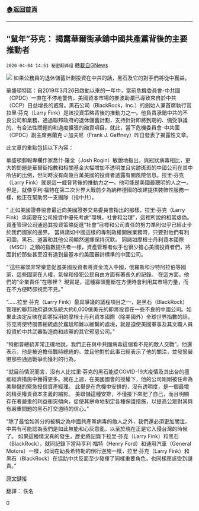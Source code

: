 ###  [:house:返回首頁](https://github.com/ourhimalayas/txt)
---

## “鼠年”芬克： 揭露華爾街承銷中國共產黨背後的主要推動者
`2020-04-04 14:51 秘密翻译组` [轉載自GNews](https://gnews.org/zh-hant/162089/)

![](https://s3-ap-northeast-1.amazonaws.com/news.guo.offload.media/wp-content/uploads/2020/04/04144815/year-of-rat-Fink.jpg)
如果公務員的退休儲蓄計劃投資在中共的話，黑石及它的對手們將從中獲益。

華盛頓特區：自2019年3月26日啟動以來的一年中，當前危機委員會-中共國（CPDC）一直在不停地警告，美國資本市場的推波助瀾已導致來自於中共（CCP）日益增長的威脅。黑石公司（BlackRock，Inc.）的創始人兼首席執行官拉里·芬克（Larry Fink）是該投資策略背後的推動力之一。他負責承銷中共的不良公司和業務，通過聯邦政府的退休儲蓄計劃，支持針對即將到期的、備受爭議的、有合法性問題的和過度擴張的融資項目。就此，當下危機委員會-中共國（CPDC）副主席弗蘭克·J·加夫尼（Frank J. Gaffney）昨日發表了揭露性文章。

此文章的重點包括以下內容：

華盛頓郵報專欄作家喬什·羅金（Josh Rogin）敏銳地指出，與冠狀病毒相比，更大的問題是華爾街指數和相關基金大幅增加不透明並且劣跡斑斑的中國公司在其中所佔的比例，但同時沒有向幾百萬美國的投資者透露有關風險信息。拉里·芬克（Larry Fink）就是這一威脅背後的推動力之一。他可能是美國最聰明的人之一。但是，就像亨利·福特在第二次世界大戰前夕為納粹德國的改建提供裝飾性服務一樣，他正在幫助另一支團隊（指中共）。

“ 正如美國證券協會最近向美國證券交易委員會指出的那樣，拉里·芬克（Larry Fink）承諾要在公司投資中優先考慮“環境，社會和治理”，這裡所說的相當虛偽。 資產管理公司通過其投資策略促進“社會”目標和公司責任的努力準則似乎已經止步於我們國家的邊界。 當與諸如中國這樣的專制政權開展業務時，只要對他們有利可圖，黑石、道富和其他公司顯然選擇保持沉默。 同諸如摩根士丹利資本國際（MSCI）之類的指數提供者一樣，資產管理者似乎也很少擔心美國投資者們，將面對於那些甚至沒有達到最基本的美國審計標準的中國公司。

“’這些寡頭非常樂意促進美國投資者將資金流入中國，俄羅斯和沙特阿拉伯等國家，這些國家在人權，氣候和侵犯公民自由方面有著長久的記錄。 在這方面，他們的“企業責任”在哪裡？ 現實是，這種寡頭壟斷在方便時會利用其市場力量，而在不方便時卻視而不見。”

“……拉里·芬克（Larry Fink）最具爭議的議程項目之一，是黑石（BlackRock）管理的聯邦政府退休系統大約6,000億美元的即將投資在一些不良的中國公司。如果此決定反映在即將採用的摩根士丹利資本國際（除美國外）全球世界指數的話，芬克將使特朗普總統處於尷尬和難以維繫的處境，就是迫使美國軍事及其文職人員投資於中共武器製造商和該黨的其它邪惡公司。”

“特朗普總統非常正確地說，我們正在與中共國病毒這個看不見的敵人交戰”。他還表示，他是被迫擔任戰時總統的。並且他對於此事已經表示了他的關注，並發誓嚴懲那些通過戰爭而獲利的行為。

“就目前情況而言，沒有人比拉里·芬克的黑石能從COVID-19大疫情及其出台的瘟疫經濟措施中獲得更多。就在上週，在美國國會的授權下，他的公司剛剛被任命為美聯儲的緊急授信資產經理。 此舉是在危機中安排的，沒有透明度，是一個最壞的精英權貴資本主義的縮影。 美聯儲這種安排，不僅接下來肥了自己，而且明顯存在著嚴重的利益衝突傾向，促使其拼命地制定各種保護措施，以提高公眾對其與有嚴重問題的黑石打交道時的信心。”

“除了最恰如其分的被稱之為中國共產黨病毒的敵人之外，我們還必須更加關注，中共有可能認為我們是如此無能和心灰意亂，以至於現在正是它入侵台灣的時候了。 如果這種情況真的發生，歷史將記錄下拉里·芬克（Larry Fink）和黑石（BlackRock），就同記錄下當時亨利·福特（Henry Ford）和通用汽車（General Motors）一樣，如同在助長希特勒的倒行逆施一樣，拉里·芬克（Larry Fink）和黑石（BlackRock）在協助中共反面至少發揮了同樣重要角色，也同樣應該受到譴責。”

[原文鏈接](https://presentdangerchina.org/2020/03/year-of-the-rat-fink-an-expose-of-a-prime-mover-behind-wall-streets-underwriting-of-the-chinese-communist-party/)

翻譯： 佚名

0
